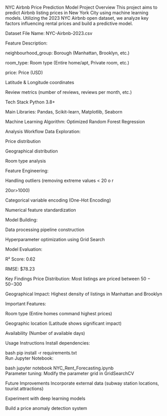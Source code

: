 NYC Airbnb Price Prediction Model
Project Overview
This project aims to predict Airbnb listing prices in New York City using machine learning models. Utilizing the 2023 NYC Airbnb open dataset, we analyze key factors influencing rental prices and build a predictive model.

Dataset
File Name: NYC-Airbnb-2023.csv

Feature Description:

neighbourhood_group: Borough (Manhattan, Brooklyn, etc.)

room_type: Room type (Entire home/apt, Private room, etc.)

price: Price (USD)

Latitude & Longitude coordinates

Review metrics (number of reviews, reviews per month, etc.)

Tech Stack
Python 3.8+

Main Libraries: Pandas, Scikit-learn, Matplotlib, Seaborn

Machine Learning Algorithm: Optimized Random Forest Regression

Analysis Workflow
Data Exploration:

Price distribution

Geographical distribution

Room type analysis

Feature Engineering:

Handling outliers (removing extreme values <
20
o
r
>
20or>1000)

Categorical variable encoding (One-Hot Encoding)

Numerical feature standardization

Model Building:

Data processing pipeline construction

Hyperparameter optimization using Grid Search

Model Evaluation:

R² Score: 0.62

RMSE: $78.23

Key Findings
Price Distribution: Most listings are priced between 
50
−
50−300

Geographical Impact: Highest density of listings in Manhattan and Brooklyn

Important Features:

Room type (Entire homes command highest prices)

Geographic location (Latitude shows significant impact)

Availability (Number of available days)

Usage Instructions
Install dependencies:

bash
pip install -r requirements.txt  
Run Jupyter Notebook:

bash
jupyter notebook NYC_Rent_Forecasting.ipynb  
Parameter tuning: Modify the parameter grid in GridSearchCV

Future Improvements
Incorporate external data (subway station locations, tourist attractions)

Experiment with deep learning models

Build a price anomaly detection system
